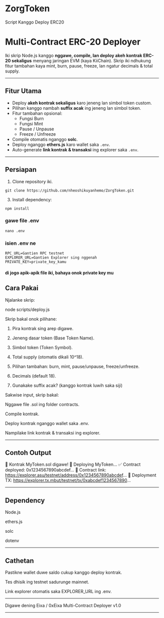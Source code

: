 # ZorgToken
Script Kanggo Deploy ERC20

# Multi-Contract ERC-20 Deployer

Iki skrip Node.js kanggo **nggawe, compile, lan deploy akeh kontrak ERC-20 sekaligus** menyang jaringan EVM (kaya KiiChain). Skrip iki ndhukung fitur tambahan kaya mint, burn, pause, freeze, lan ngatur decimals & total supply.

---

## Fitur Utama

- Deploy **akeh kontrak sekaligus** karo jeneng lan simbol token custom.
- Pilihan kanggo nambah **suffix acak** ing jeneng lan simbol token.
- Fitur tambahan opsional:
  - Fungsi Burn
  - Fungsi Mint
  - Pause / Unpause
  - Freeze / Unfreeze
- Compile otomatis nganggo **solc**.
- Deploy nganggo **ethers.js** karo wallet saka `.env`.
- Auto-generate **link kontrak & transaksi** ing explorer saka `.env`.

---

## Persiapan

1. Clone repository iki.
```
git clone https://github.com/nheoshikuyanhemo/ZorgToken.git
```
3. Install dependency:

```
npm install
```

### gawe file .env
```
nano .env
```
### isien .env ne
```
RPC_URL=Gantien RPC testnet
EXPLORER_URL=Gantien Explorer sing nggenah
PRIVATE_KEY=private_key_kamu
```
#### di jogo apik-apik file iki, bahaya onok private key mu


## Cara Pakai

Njalanke skrip:

node scripts/deploy.js

Skrip bakal onok pilihane:

1. Pira kontrak sing arep digawe.


2. Jeneng dasar token (Base Token Name).


3. Simbol token (Token Symbol).


4. Total supply (otomatis dikali 10^18).


5. Pilihan tambahan: burn, mint, pause/unpause, freeze/unfreeze.


6. Decimals (default 18).


7. Gunakake suffix acak? (kanggo kontrak luwih saka siji)



Sakwise input, skrip bakal:

Nggawe file .sol ing folder contracts.

Compile kontrak.

Deploy kontrak nganggo wallet saka .env.

Nampilake link kontrak & transaksi ing explorer.



---

## Contoh Output

📄 Kontrak MyToken.sol digawe!
🚀 Deploying MyToken...
✅ Contract deployed: 0x1234567890abcdef...
🔗 Contract link: https://explorer.asu/testnet/address/0x1234567890abcdef...
🔗 Deployment TX: https://explorer.tx.mbut/testnet/tx/0xabcdef1234567890...


---

## Dependency

Node.js

ethers.js

solc

dotenv



---

## Cathetan

Pastikne wallet duwe saldo cukup kanggo deploy kontrak.

Tes dhisik ing testnet sadurunge mainnet.

Link explorer otomatis saka EXPLORER_URL ing .env.



---

Digawe dening Eixa / 0xEixa
Multi-Contract Deployer v1.0

---
